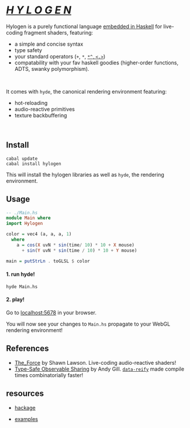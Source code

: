 # [*H Y L O G E N*](https://hylogen.com)

Hylogen is a purely functional language [embedded in Haskell](https://wiki.haskell.org/Embedded_domain_specific_language) for live-coding fragment shaders, featuring:

- a simple and concise syntax
- type safety
- your standard operators (`+`, `*`, [`*^`,  `<.>`](https://hackage.haskell.org/package/vector-space))
- compatability with your fav haskell goodies (higher-order functions, ADTS, swanky polymorphism).

<br/>

It comes with `hyde`, the canonical rendering environment featuring:
- hot-reloading
- audio-reactive primitives
- texture backbuffering

<br/>


## Install
```
cabal update
cabal install hylogen
```

This will install the hylogen libraries as well as `hyde`, the rendering environment.

## Usage

```haskell
-- ./Main.hs
module Main where
import Hylogen

color = vec4 (a, a, a, 1)
  where
    a = cos(X uvN * sin(time/ 10) * 10 + X mouse)
      + sin(Y uvN * sin(time / 10) * 10 + Y mouse)

main = putStrLn . toGLSL $ color
```

#### 1. run hyde!

```
hyde Main.hs
```

#### 2. play!
Go to [localhost:5678](http://localhost:5678) in your browser.

You will now see your changes to `Main.hs` propagate to your WebGL rendering environment!

## References
- [The_Force](https://github.com/shawnlawson/The_Force) by Shawn Lawson. Live-coding audio-reactive shaders!
- [Type-Safe Observable Sharing](https://pdfs.semanticscholar.org/4838/bd0a91b3058b467fa31ad9e0810121b46388.pdf) by Andy Gill. [`data-reify`](https://hackage.haskell.org/package/data-reify) made compile times combinatorially faster!

## resources
- [hackage](https://hackage.haskell.org/package/hylogen)

- [examples](https://github.com/sleexyz/hylogen-yay)
